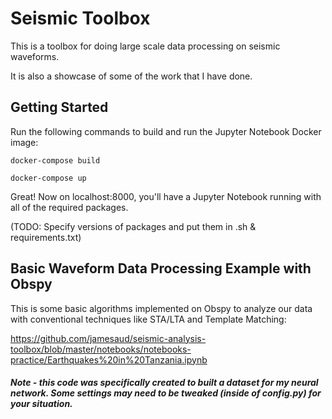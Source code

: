 # Seismic Toolbox

This is a toolbox for doing large scale data processing on seismic waveforms. 

It is also a showcase of some of the work that I have done.

## Getting Started

Run the following commands to build and run the Jupyter Notebook Docker image:

```
docker-compose build

docker-compose up
```

Great! Now on localhost:8000, you'll have a Jupyter Notebook running with all of the required packages. 

(TODO: Specify versions of packages and put them in .sh & requirements.txt)

## Basic Waveform Data Processing Example with Obspy

This is some basic algorithms implemented on Obspy to analyze our data with conventional techniques like STA/LTA and Template Matching:

https://github.com/jamesaud/seismic-analysis-toolbox/blob/master/notebooks/notebooks-practice/Earthquakes%20in%20Tanzania.ipynb


##### Note - this code was specifically created to built a dataset for my neural network. Some settings may need to be tweaked (inside of config.py) for your situation.
